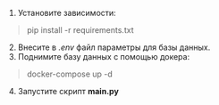 1. Установите зависимости:
> pip install -r requirements.txt 
2. Внесите в *.env* файл параметры для базы данных.
3. Поднимите базу данных с помощью докера:
> docker-compose up -d
4. Запустите скрипт **main.py**